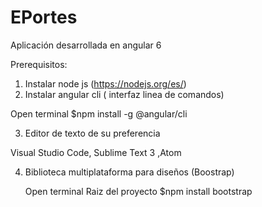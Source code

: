 # EPortes

Aplicación desarrollada en angular 6 

Prerequisitos:
1. Instalar node js (https://nodejs.org/es/)
2. Instalar angular cli ( interfaz linea de comandos)

  Open terminal
  $npm install -g @angular/cli 
  
3. Editor de texto de su preferencia

  Visual Studio Code, Sublime Text 3 ,Atom
  
4. Biblioteca multiplataforma para diseños (Boostrap)

   Open terminal
   Raiz del proyecto
   $npm install bootstrap
